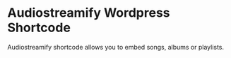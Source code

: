 # Audiostreamify Wordpress Shortcode
Audiostreamify shortcode allows you to embed songs, albums or playlists.
